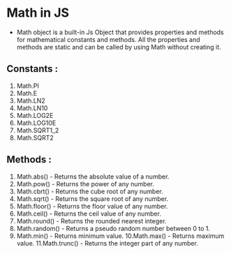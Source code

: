 # Math in JS

- Math object is a built-in Js Object that provides properties and methods for mathematical constants and methods.
All the properties and methods are static and can be called by using Math without creating it.

## Constants :

1. Math.PI
2. Math.E
3. Math.LN2
4. Math.LN10
5. Math.LOG2E
6. Math.LOG10E
7. Math.SQRT1_2
8. Math.SQRT2

## Methods :

1. Math.abs() - Returns the absolute value of a number.
2. Math.pow() - Returns the power of any number.
3. Math.cbrt() - Returns the cube root of any number.
4. Math.sqrt() - Returns the square root of any number.
5. Math.floor() - Returns the floor value of any number.
6. Math.ceil() - Returns the ceil value of any number.
7. Math.round() - Returns the rounded nearest integer.
8. Math.random() - Returns a pseudo random number between 0 to 1.
9. Math.min() - Returns minimum value.
10.Math.max() - Returns maximum value.
11.Math.trunc() - Returns the integer part of any number.

 
